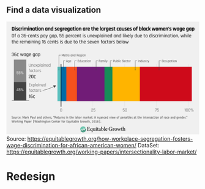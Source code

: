 ## Find a data visualization
![Data visualization from Equitable Growth](https://github.com/xuan827/Roxanne-portfolio/blob/main/fig2.png)
Source: https://equitablegrowth.org/how-workplace-segregation-fosters-wage-discrimination-for-african-american-women/
DataSet: https://equitablegrowth.org/working-papers/intersectionality-labor-market/

# Redesign
<div class="flourish-embed flourish-hierarchy" data-src="visualisation/8611985"><script src="https://public.flourish.studio/resources/embed.js"></script></div>
